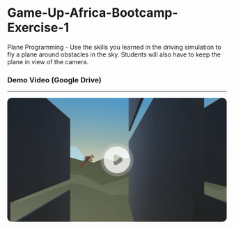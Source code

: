 # Game-Up-Africa-Bootcamp-Exercise-1

Plane Programming - Use the skills you learned in the driving simulation to fly a plane around obstacles in the sky. Students will also have to keep the plane in view of the camera.

### Demo Video (Google Drive)

---

[![Video Thumbnail](readme/thumbnail.png)]([{}](https://drive.google.com/file/d/1U61I2UE6zyIqfIn-5ItDr8setX3oC1vA/view?usp=sharing) "Demo Video")
